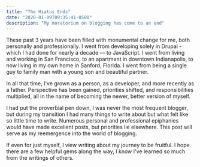 ```yaml
---
title: "The Hiatus Ends"
date: "2020-01-09T09:35:41-0500"
description: "My moratorium on blogging has come to an end"
---
```


These past 3 years have been filled with monumental change for me, both personally and professionally. I went from developing solely in Drupal - which I had done for nearly a decade — to JavaScript. I went from living and working in San Francisco, to an apartment in downtown Indianapolis, to now living in my own home in Sanford, Florida. I went from being a single guy to family man with a young son and beautiful partner.

In all that time, I've grown as a person, as a developer, and more recently as a father. Perspective has been gained, priorities shifted, and responsibilities multiplied, all in the name of becoming the newer, better version of myself.

I had put the proverbial pen down, I was never the most frequent blogger, but during my transition I had many things to write about but what felt like so little time to write. Numerous personal and professional epiphanies would have made excellent posts, but priorities lie elsewhere. This post will serve as my reemergence into the world of blogging.

If even for just myself, I view writing about my journey to be fruitful. I hope there are a few helpful gems along the way, I know I've learned so much from the writings of others.

